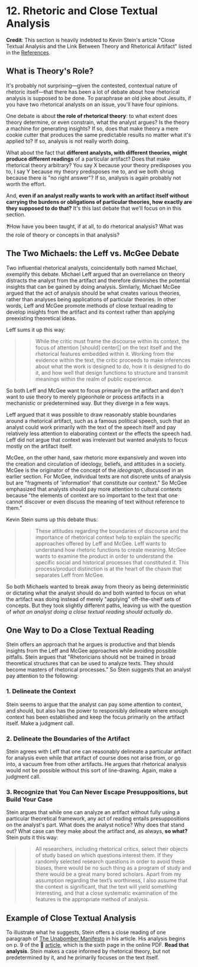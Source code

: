 # 12. Rhetoric and Close Textual Analysis

**Credit**: This section is heavily indebted to Kevin Stein's article "Close Textual Analysis and the Link Between Theory and Rhetorical Artifact" listed in the [References](references.md).

## What is Theory's Role?
It's probably not surprising—given the contested, contextual nature of rhetoric itself—that there has been a lot of debate about how rhetorical analysis is supposed to be done. To paraphrase an old joke about Jesuits, if you have two rhetorical analysts on an issue, you'll have four opinions. 

One debate is about **the role of rhetorical theory**: to what extent does theory determine, or even constrain, what the analyst argues? Is the theory a machine for generating insights? If so, does that make theory a mere cookie cutter that produces the same predictable results no matter what it's applied to? If so, analysis is not really worth doing. 

What about the fact that **different analysts, with different theories, might produce different readings** of a particular artifact? Does that make rhetorical theory arbitrary? You say X because your theory predisposes you to, I say Y because my theory predisposes me to, and we both shrug because there is "no right answer"? If so, analysis is again probably not worth the effort. 

And, **even if an analyst really wants to work with an artifact itself without carrying the burdens or obligations of particular theories, how exactly are they supposed to do that?** It's this last debate that we'll focus on in this section.

❓How have you been taught, if at all, to do rhetorical analysis? What was the role of theory or concepts in that analysis?

## The Two Michaels: the Leff vs. McGee Debate

Two influential rhetorical analysts, coincidentally both named Michael, exemplify this debate. Michael Leff argued that an overreliance on theory distracts the analyst from the artifact and therefore diminishes the potential insights that can be gained by doing analysis. Similarly, Michael McGee argued that the act of analysis should be what creates various theories, rather than analyses being applications of particular theories. In other words, Leff and McGee promote methods of close textual reading to develop insights from the artifact and its context rather than applying preexisting theoretical ideas. 

Leff sums it up this way:

>>While the critic must frame the discourse within its context, the focus of attention [should] center[] on the text itself and the rhetorical features embedded within it. Working from the evidence within the text, the critic proceeds to make inferences about what the work is designed to do, how it is designed to do it, and how well that design functions to structure and transmit meanings within the realm of public experience.

So both Leff and McGee want to focus primarily on the artifact and don't want to use theory to merely pigeonhole or process artifacts in a mechanistic or predetermined way. But they diverge in a few ways.

Leff argued that it was possible to draw reasonably stable boundaries around a rhetorical artifact, such as a famous political speech, such that an analyst could work primarily with the text of the speech itself and pay relatively less attention to elaborating context or the effects the speech had. Leff did not argue that context was irrelevant but wanted analysts to focus mostly on the artifact itself. 

McGee, on the other hand, saw rhetoric more expansively and woven into the creation and circulation of ideology, beliefs, and attitudes in a society. McGee is the originator of the concept of the *ideograph*, discussed in an earlier section. For McGee, individual texts are not discrete units of analysis but are "fragments of 'information' that constitute our context." So McGee emphasized that analysts should pay more attention to cultural contexts because "the elements of context are so important to the text that one cannot discover or even discuss the meaning of text without reference to them.”

Kevin Stein sums up this debate thus:

>>These attitudes regarding the boundaries of discourse and the importance of rhetorical context help to explain the specific approaches offered by Leff and McGee. Leff wants to understand how rhetoric functions to create meaning. McGee wants to examine the product in order to understand the specific social and historical processes that constituted it. This process/product distinction is at the heart of the chasm that separates Leff from McGee.

So both Michaels wanted to break away from theory as being deterministic or dictating what the analyst should do and both wanted to focus on what the artifact was doing instead of merely "applying" off-the-shelf sets of concepts. But they took slightly different paths, leaving us with the question of *what an analyst doing a close textual reading should actually do*.

## One Way to Do a Close Textual Reading

Stein offers an approach that he argues is productive and that blends insights from the Leff and McGee approaches while avoiding possible pitfalls. Stein argues that "Rhetoricians should not be trained in broad theoretical structures that can be used to analyze texts. They should become masters of rhetorical processes." So Stein suggests that an analyst pay attention to the following:

### 1. Delineate the Context

Stein seems to argue that the analyst can pay some attention to context, and should, but also has the power to responsibly delineate where enough context has been established and keep the focus primarily on the artifact itself. Make a judgment call.

### 2. Delineate the Boundaries of the Artifact

Stein agrees with Leff that one can reasonably delineate a particular artifact for analysis even while that artifact of course does not arise from, or go into, a vacuum free from other artifacts. He argues that rhetorical analysis would not be possible without this sort of line-drawing. Again, make a judgment call.

### 3. Recognize that You Can Never Escape Presuppositions, but Build Your Case

Stein argues that while one can analyze an artifact without fully using a particular theoretical framework, any act of reading entails presuppositions on the analyst's part. What does the analyst notice? Why does that stand out? What case can they make about the artifact and, as always, **so what?** Stein puts it this way:

>>All researchers, including rhetorical critics, select their objects of study based on which questions interest them. If they randomly selected research questions in order to avoid these biases, there would be no such thing as a program of study and there would be a great many bored scholars. Apart from my assumption regarding the text’s worthiness, I also assume that the context is significant, that the text will yield something interesting, and that a close systematic examination of the features is the appropriate method of analysis.

## Example of Close Textual Analysis

To illustrate what he suggests, Stein offers a close reading of one paragraph of [The Unabomber Manifesto](https://en.wikipedia.org/wiki/Industrial_Society_and_Its_Future) in his article. His analysis begins on p. 9 of the 🔗  [article](https://ujoc.org/wp-content/uploads/2022/10/ujoc-stein.pdf), which is the sixth page in the online PDF. **Read that analysis**. Stein makes a case informed by rhetorical theory, but not predetermined by it, and he primarily focuses on the text itself. 







